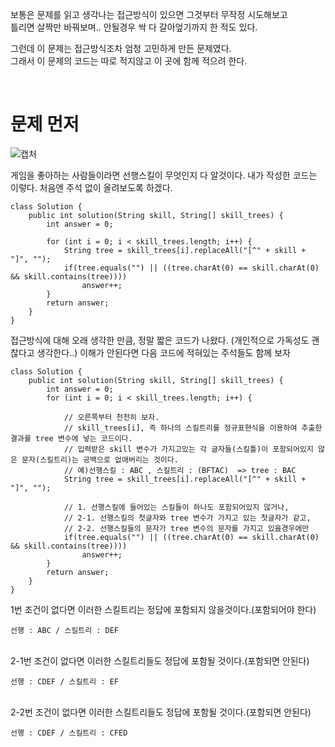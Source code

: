 보통은 문제를 읽고 생각나는 접근방식이 있으면 그것부터 무작정 시도해보고   
틀리면 살짝만 바꿔보며.. 안될경우 싹 다 갈아엎기까지 한 적도 있다.   
   
그런데 이 문제는 접근방식조차 엄청 고민하게 만든 문제였다.   
그래서 이 문제의 코드는 따로 적지않고 이 곳에 함께 적으려 한다.   
   
   <br>
   
문제 먼저
==
![캡처](https://user-images.githubusercontent.com/73854324/114898588-34c61800-9e4d-11eb-8c2e-19e586bf5b9d.PNG)
   
게임을 좋아하는 사람들이라면 선행스킬이 무엇인지 다 알것이다.
   내가 작성한 코드는 이렇다.
   처음엔 주석 없이 올려보도록 하겠다.
```
class Solution {
    public int solution(String skill, String[] skill_trees) {
        int answer = 0;

        for (int i = 0; i < skill_trees.length; i++) {
            String tree = skill_trees[i].replaceAll("[^" + skill + "]", "");
            if(tree.equals("") || ((tree.charAt(0) == skill.charAt(0) && skill.contains(tree))))
                answer++;
        }
        return answer;
    }
}
```
   
   접근방식에 대해 오래 생각한 만큼, 정말 짧은 코드가 나왔다.
   (개인적으로 가독성도 괜찮다고 생각한다..) 이해가 안된다면 다음 코드에 적혀있는 주석들도 함께 보자
   
```
class Solution {
    public int solution(String skill, String[] skill_trees) {
        int answer = 0;
        for (int i = 0; i < skill_trees.length; i++) {
		
			// 오른쪽부터 천천히 보자.
			// skill_trees[i], 즉 하나의 스킬트리를 정규표현식을 이용하여 추출한 결과를 tree 변수에 넣는 코드이다.
			// 입력받은 skill 변수가 가지고있는 각 글자들(스킬틀)이 포함되어있지 않은 문자(스킬트리)는 공백으로 없애버리는 것이다.
			// 예)선행스킬 : ABC , 스킬트리 : (BFTAC)  => tree : BAC
            String tree = skill_trees[i].replaceAll("[^" + skill + "]", "");
			
			// 1. 선행스킬에 들어있는 스킬들이 하나도 포함되어있지 않거나,
			// 2-1. 선행스킬의 첫글자와 tree 변수가 가지고 있는 첫글자가 같고,
			// 2-2. 선행스킬들의 문자가 tree 변수의 문자를 가지고 있을경우에만
            if(tree.equals("") || ((tree.charAt(0) == skill.charAt(0) && skill.contains(tree))))
                answer++;
        }
        return answer;
    }
}
```
   
   1번 조건이 없다면 이러한 스킬트리는 정답에 포함되지 않을것이다.(포함되어야 한다)
   
   ```
   선행 : ABC / 스킬트리 : DEF
   ```
   
   <br>
   2-1번 조건이 없다면 이러한 스킬트리들도 정답에 포함될 것이다.(포함되면 안된다)
   
   ```
   선행 : CDEF / 스킬트리 : EF
   ```
   
   <br>
   2-2번 조건이 없다면 이러한 스킬트리들도 정답에 포함될 것이다.(포함되면 안된다)
   
   ```
   선행 : CDEF / 스킬트리 : CFED
   ```
   

